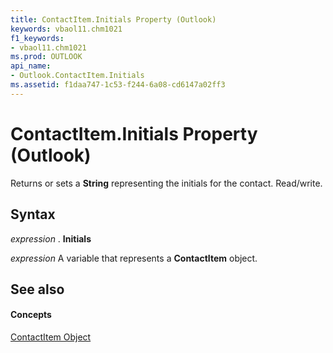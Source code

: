 ```yaml
---
title: ContactItem.Initials Property (Outlook)
keywords: vbaol11.chm1021
f1_keywords:
- vbaol11.chm1021
ms.prod: OUTLOOK
api_name:
- Outlook.ContactItem.Initials
ms.assetid: f1daa747-1c53-f244-6a08-cd6147a02ff3
---
```



# ContactItem.Initials Property (Outlook)

Returns or sets a  **String** representing the initials for the contact. Read/write.


## Syntax

 _expression_ . **Initials**

 _expression_ A variable that represents a **ContactItem** object.


## See also


#### Concepts


[ContactItem Object](contactitem-object-outlook.md)

